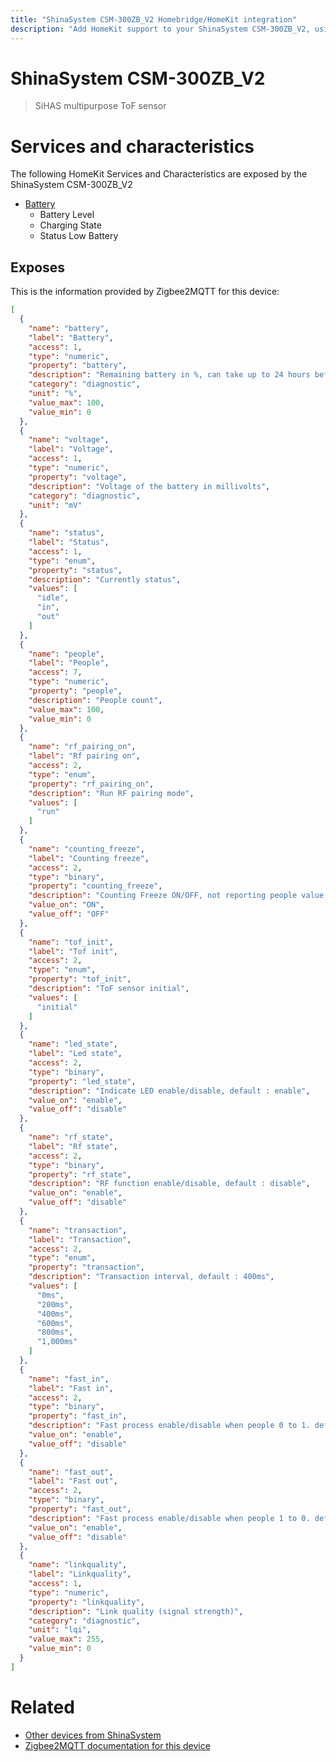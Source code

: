 ```yaml
---
title: "ShinaSystem CSM-300ZB_V2 Homebridge/HomeKit integration"
description: "Add HomeKit support to your ShinaSystem CSM-300ZB_V2, using Homebridge, Zigbee2MQTT and homebridge-z2m."
---
```

<!---
This file has been GENERATED using src/docgen/docgen.ts
DO NOT EDIT THIS FILE MANUALLY!
-->
# ShinaSystem CSM-300ZB_V2
> SiHAS multipurpose ToF sensor


# Services and characteristics
The following HomeKit Services and Characteristics are exposed by
the ShinaSystem CSM-300ZB_V2

* [Battery](../../battery.md)
  * Battery Level
  * Charging State
  * Status Low Battery



## Exposes

This is the information provided by Zigbee2MQTT for this device:

```json
[
  {
    "name": "battery",
    "label": "Battery",
    "access": 1,
    "type": "numeric",
    "property": "battery",
    "description": "Remaining battery in %, can take up to 24 hours before reported",
    "category": "diagnostic",
    "unit": "%",
    "value_max": 100,
    "value_min": 0
  },
  {
    "name": "voltage",
    "label": "Voltage",
    "access": 1,
    "type": "numeric",
    "property": "voltage",
    "description": "Voltage of the battery in millivolts",
    "category": "diagnostic",
    "unit": "mV"
  },
  {
    "name": "status",
    "label": "Status",
    "access": 1,
    "type": "enum",
    "property": "status",
    "description": "Currently status",
    "values": [
      "idle",
      "in",
      "out"
    ]
  },
  {
    "name": "people",
    "label": "People",
    "access": 7,
    "type": "numeric",
    "property": "people",
    "description": "People count",
    "value_max": 100,
    "value_min": 0
  },
  {
    "name": "rf_pairing_on",
    "label": "Rf pairing on",
    "access": 2,
    "type": "enum",
    "property": "rf_pairing_on",
    "description": "Run RF pairing mode",
    "values": [
      "run"
    ]
  },
  {
    "name": "counting_freeze",
    "label": "Counting freeze",
    "access": 2,
    "type": "binary",
    "property": "counting_freeze",
    "description": "Counting Freeze ON/OFF, not reporting people value when is ON",
    "value_on": "ON",
    "value_off": "OFF"
  },
  {
    "name": "tof_init",
    "label": "Tof init",
    "access": 2,
    "type": "enum",
    "property": "tof_init",
    "description": "ToF sensor initial",
    "values": [
      "initial"
    ]
  },
  {
    "name": "led_state",
    "label": "Led state",
    "access": 2,
    "type": "binary",
    "property": "led_state",
    "description": "Indicate LED enable/disable, default : enable",
    "value_on": "enable",
    "value_off": "disable"
  },
  {
    "name": "rf_state",
    "label": "Rf state",
    "access": 2,
    "type": "binary",
    "property": "rf_state",
    "description": "RF function enable/disable, default : disable",
    "value_on": "enable",
    "value_off": "disable"
  },
  {
    "name": "transaction",
    "label": "Transaction",
    "access": 2,
    "type": "enum",
    "property": "transaction",
    "description": "Transaction interval, default : 400ms",
    "values": [
      "0ms",
      "200ms",
      "400ms",
      "600ms",
      "800ms",
      "1,000ms"
    ]
  },
  {
    "name": "fast_in",
    "label": "Fast in",
    "access": 2,
    "type": "binary",
    "property": "fast_in",
    "description": "Fast process enable/disable when people 0 to 1. default : enable",
    "value_on": "enable",
    "value_off": "disable"
  },
  {
    "name": "fast_out",
    "label": "Fast out",
    "access": 2,
    "type": "binary",
    "property": "fast_out",
    "description": "Fast process enable/disable when people 1 to 0. default : enable",
    "value_on": "enable",
    "value_off": "disable"
  },
  {
    "name": "linkquality",
    "label": "Linkquality",
    "access": 1,
    "type": "numeric",
    "property": "linkquality",
    "description": "Link quality (signal strength)",
    "category": "diagnostic",
    "unit": "lqi",
    "value_max": 255,
    "value_min": 0
  }
]
```

# Related
* [Other devices from ShinaSystem](../index.md#shinasystem)
* [Zigbee2MQTT documentation for this device](https://www.zigbee2mqtt.io/devices/CSM-300ZB_V2.html)